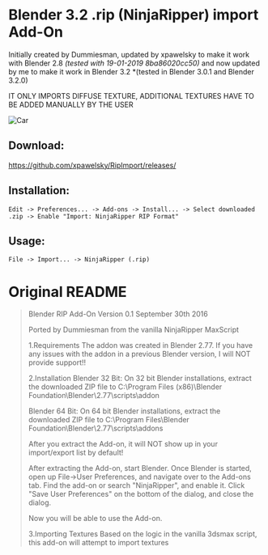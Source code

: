 # Blender 3.2 .rip (NinjaRipper) import Add-On

Initially created by Dummiesman, updated by xpawelsky to make it work with Blender 2.8 *(tested with 19-01-2019 8ba86020cc50)* and now updated by me to make it work in Blender 3.2 *(tested in Blender 3.0.1 and Blender 3.2.0)

IT ONLY IMPORTS DIFFUSE TEXTURE, ADDITIONAL TEXTURES HAVE TO BE ADDED MANUALLY BY THE USER

![Car](https://i.imgur.com/awlGf0X.png)

## Download:
https://github.com/xpawelsky/RipImport/releases/

## Installation:
```
Edit -> Preferences... -> Add-ons -> Install... -> Select downloaded .zip -> Enable "Import: NinjaRipper RIP Format"
```

## Usage:
```
File -> Import... -> NinjaRipper (.rip)
```




# Original README
> Blender RIP Add-On
> Version 0.1
> September 30th 2016
>
> Ported by Dummiesman from the vanilla NinjaRipper MaxScript
>
> 1.Requirements
>  The addon was created in Blender 2.77. If you have any issues with the addon in a previous Blender version, I will NOT provide support!!
>
> 2.Installation
>  Blender 32 Bit:
>    On 32 bit Blender installations, extract the downloaded ZIP file to
>    C:\Program Files (x86)\Blender Foundation\Blender\2.77\scripts\addon
>
>  Blender 64 Bit:
>    On 64 bit Blender installations, extract the downloaded ZIP file to
>    C:\Program Files\Blender Foundation\Blender\2.77\scripts\addons
>
>  After you extract the Add-on, it will NOT show up in your import/export list by default!
>
>  After extracting the Add-on, start Blender. Once Blender is started, open up File->User Preferences, and navigate over to the Add-ons tab. Find the add-on or search "NinjaRipper", and enable it. Click "Save User Preferences" on the bottom of the dialog, and close the dialog.
>
>  Now you will be able to use the Add-on.
>
> 3.Importing
>  Textures
>    Based on the logic in the vanilla 3dsmax script, this add-on will attempt to import textures